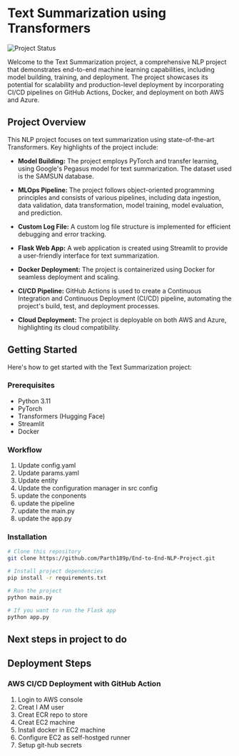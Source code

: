 # Text Summarization using Transformers

![Project Status](https://img.shields.io/badge/Project%20Status-Active-green)

Welcome to the Text Summarization project, a comprehensive NLP project that demonstrates end-to-end machine learning capabilities, including model building, training, and deployment. The project showcases its potential for scalability and production-level deployment by incorporating CI/CD pipelines on GitHub Actions, Docker, and deployment on both AWS and Azure.

## Project Overview

This NLP project focuses on text summarization using state-of-the-art Transformers. Key highlights of the project include:

- **Model Building:** The project employs PyTorch and transfer learning, using Google's Pegasus model for text summarization. The dataset used is the SAMSUN database.

- **MLOps Pipeline:** The project follows object-oriented programming principles and consists of various pipelines, including data ingestion, data validation, data transformation, model training, model evaluation, and prediction.

- **Custom Log File:** A custom log file structure is implemented for efficient debugging and error tracking.

- **Flask Web App:** A web application is created using Streamlit to provide a user-friendly interface for text summarization.

- **Docker Deployment:** The project is containerized using Docker for seamless deployment and scaling.

- **CI/CD Pipeline:** GitHub Actions is used to create a Continuous Integration and Continuous Deployment (CI/CD) pipeline, automating the project's build, test, and deployment processes.

- **Cloud Deployment:** The project is deployable on both AWS and Azure, highlighting its cloud compatibility.

## Getting Started

Here's how to get started with the Text Summarization project:

### Prerequisites

- Python 3.11
- PyTorch
- Transformers (Hugging Face)
- Streamlit
- Docker


### Workflow

1. Update config.yaml
2. Update params.yaml
3. Update entity
4. Update the configuration manager in src config
5. update the conponents
6. update the pipeline
7. update the main.py
8. update the app.py

### Installation

```bash
# Clone this repository
git clone https://github.com/Parth189p/End-to-End-NLP-Project.git

# Install project dependencies
pip install -r requirements.txt

# Run the project
python main.py

# If you want to run the Flask app
python app.py

```
## Next steps in project to do

## Deployment Steps

### AWS CI/CD Deployment with GitHub Action

1. Login to AWS console 
2. Creat I AM user 
3. Creat ECR repo to store
4. Creat EC2 machine
5. Install docker in EC2 machine
6. Configure EC2 as self-hostged runner
7. Setup git-hub secrets



